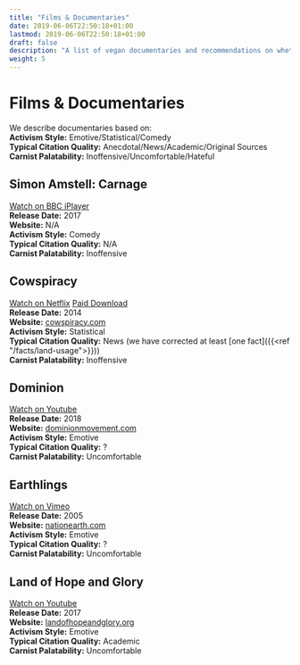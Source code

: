 ```yaml
---
title: "Films & Documentaries"
date: 2019-06-06T22:50:18+01:00
lastmod: 2019-06-06T22:50:18+01:00
draft: false
description: "A list of vegan documentaries and recommendations on whether you might want to share them with your non-vegan friends!"
weight: 5
---
```


# Films & Documentaries

We describe documentaries based on:   
**Activism Style:** Emotive/Statistical/Comedy  
**Typical Citation Quality:** Anecdotal/News/Academic/Original Sources  
**Carnist Palatability:** Inoffensive/Uncomfortable/Hateful  

## Simon Amstell: Carnage
[Watch on BBC iPlayer](https://www.bbc.co.uk/iplayer/episode/p04sh6zg/simon-amstell-carnage)  
**Release Date:** 2017  
**Website:** N/A  
**Activism Style:** Comedy  
**Typical Citation Quality:** N/A  
**Carnist Palatability:** Inoffensive

## Cowspiracy
[Watch on Netflix](https://www.netflix.com/watch/80033772) [Paid Download](https://cowspiracy.vhx.tv/buy)  
**Release Date:** 2014  
**Website:** [cowspiracy.com](http://www.cowspiracy.com/)  
**Activism Style:** Statistical  
**Typical Citation Quality:** News (we have corrected at least [one fact]({{<ref "/facts/land-usage">}}))  
**Carnist Palatability:** Inoffensive  

## Dominion
[Watch on Youtube](https://youtu.be/LQRAfJyEsko)  
**Release Date:** 2018  
**Website:** [dominionmovement.com](https://www.dominionmovement.com/)  
**Activism Style:** Emotive  
**Typical Citation Quality:** ?  
**Carnist Palatability:** Uncomfortable  

## Earthlings
[Watch on Vimeo](https://vimeo.com/209647801)  
**Release Date:** 2005  
**Website:** [nationearth.com](http://www.nationearth.com/)  
**Activism Style:** Emotive  
**Typical Citation Quality:** ?  
**Carnist Palatability:** Uncomfortable  

## Land of Hope and Glory
[Watch on Youtube](https://www.youtube.com/watch?v=dvtVkNofcq8)  
**Release Date:** 2017  
**Website:** [landofhopeandglory.org](https://www.landofhopeandglory.org/)  
**Activism Style:** Emotive  
**Typical Citation Quality:** Academic  
**Carnist Palatability:** Uncomfortable 